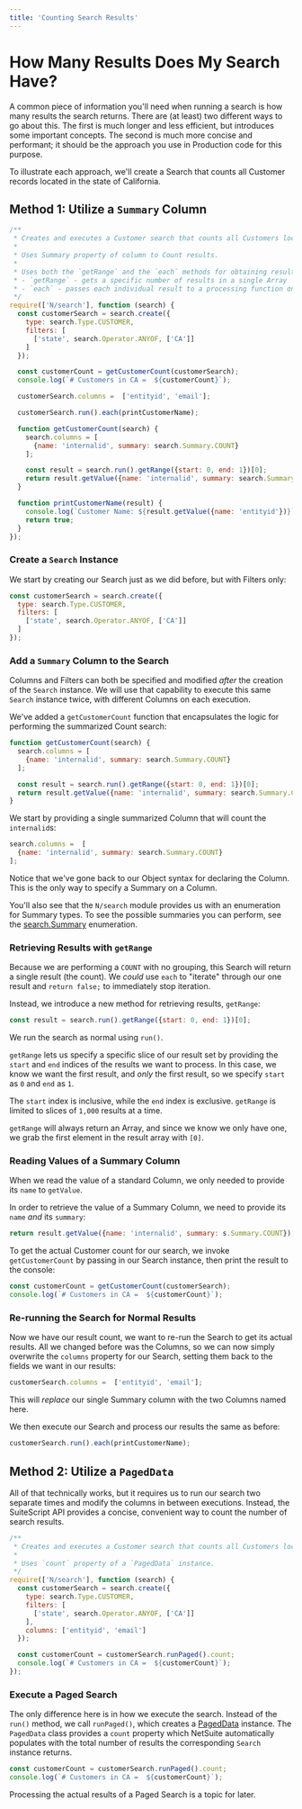 ```yaml
---
title: 'Counting Search Results'
---
```


# How Many Results Does My Search Have?

A common piece of information you'll need when running a search is how many results the search returns. There are (at
least) two different ways to go about this. The first is much longer and less efficient, but introduces some 
important concepts. The second is much more concise and performant; it should be the approach you use in Production 
code for this purpose.

To illustrate each approach, we'll create a Search that counts all Customer records located in the state of California.

## Method 1: Utilize a `Summary` Column

```javascript
/**
 * Creates and executes a Customer search that counts all Customers located within California.
 *
 * Uses Summary property of column to Count results.
 *
 * Uses both the `getRange` and the `each` methods for obtaining results:
 * - `getRange` - gets a specific number of results in a single Array
 * - `each` - passes each individual result to a processing function one at a time
 */
require(['N/search'], function (search) {
  const customerSearch = search.create({
    type: search.Type.CUSTOMER,
    filters: [
      ['state', search.Operator.ANYOF, ['CA']]
    ]
  });

  const customerCount = getCustomerCount(customerSearch);
  console.log(`# Customers in CA =  ${customerCount}`);

  customerSearch.columns =  ['entityid', 'email'];

  customerSearch.run().each(printCustomerName);

  function getCustomerCount(search) {
    search.columns = [
      {name: 'internalid', summary: search.Summary.COUNT}
    ];

    const result = search.run().getRange({start: 0, end: 1})[0];
    return result.getValue({name: 'internalid', summary: search.Summary.COUNT});
  }

  function printCustomerName(result) {
    console.log(`Customer Name: ${result.getValue({name: 'entityid'})}`);
    return true;
  }
});
```

### Create a `Search` Instance

We start by creating our Search just as we did before, but with Filters only:

```javascript
const customerSearch = search.create({
  type: search.Type.CUSTOMER,
  filters: [
    ['state', search.Operator.ANYOF, ['CA']]
  ]
});
```

### Add a `Summary` Column to the Search

Columns and Filters can both be specified and modified *after* the creation of the `Search` instance. We will use that 
capability to execute this same `Search` instance twice, with different Columns on each execution.

We've added a `getCustomerCount` function that encapsulates the logic for performing the summarized Count search:

```javascript
function getCustomerCount(search) {
  search.columns = [
    {name: 'internalid', summary: search.Summary.COUNT}
  ];

  const result = search.run().getRange({start: 0, end: 1})[0];
  return result.getValue({name: 'internalid', summary: search.Summary.COUNT});
}
```

We start by providing a single summarized Column that will count the `internalid`s:

```javascript
search.columns =  [
  {name: 'internalid', summary: search.Summary.COUNT}
];
```

Notice that we've gone back to our Object syntax for declaring the Column. This is the only way to specify a Summary 
on a Column.

You'll also see that the `N/search` module provides us with an enumeration for Summary types. To see the possible 
summaries you can perform, see the
[search.Summary](https://docs.oracle.com/en/cloud/saas/netsuite/ns-online-help/section_4345777923.html) enumeration.

### Retrieving Results with `getRange`

Because we are performing a `COUNT` with no grouping, this Search will return a single result (the
count). We *could* use `each` to "iterate" through our one result and `return false;` to immediately
stop iteration.

Instead, we introduce a new method for retrieving results, `getRange`:

```javascript
const result = search.run().getRange({start: 0, end: 1})[0];
```

We run the search as normal using `run()`.

`getRange` lets us specify a specific slice of our result set by providing the `start` and `end` indices of the 
results we want to process. In this case, we know we want the first result, and *only* the first result, so we 
specify `start` as `0` and `end` as `1`.

The `start` index is inclusive, while the `end` index is exclusive. `getRange` is limited to slices of `1,000` results 
at a time.

`getRange` will always return an Array, and since we know we only have one, we grab the first element in the result 
array with `[0]`.

### Reading Values of a Summary Column

When we read the value of a standard Column, we only needed to provide its `name` to `getValue`.

In order to retrieve the value of a Summary Column, we need to provide its `name` *and* its `summary`:

```javascript
return result.getValue({name: 'internalid', summary: s.Summary.COUNT});
```

To get the actual Customer count for our search, we invoke `getCustomerCount` by passing in our Search instance, 
then print the result to the console:

```javascript
const customerCount = getCustomerCount(customerSearch);
console.log(`# Customers in CA =  ${customerCount}`);
```

### Re-running the Search for Normal Results

Now we have our result count, we want to re-run the Search to get its actual results. All we changed before was the 
Columns, so we can now simply overwrite the `columns` property for our Search, setting them back to the fields we 
want in our results:

```javascript
customerSearch.columns =  ['entityid', 'email'];
```

This will *replace* our single Summary column with the two Columns named here.

We then execute our Search and process our results the same as before:

```javascript
customerSearch.run().each(printCustomerName);
```

## Method 2: Utilize a `PagedData`

All of that technically works, but it requires us to run our search two separate times and modify the columns in 
between executions. Instead, the SuiteScript API provides a concise, convenient way to count the number of search 
results.

```javascript
/**
 * Creates and executes a Customer search that counts all Customers located within California.
 *
 * Uses `count` property of a `PagedData` instance.
 */
require(['N/search'], function (search) {
  const customerSearch = search.create({
    type: search.Type.CUSTOMER,
    filters: [
      ['state', search.Operator.ANYOF, ['CA']]
    ],
    columns: ['entityid', 'email']
  });

  const customerCount = customerSearch.runPaged().count;
  console.log(`# Customers in CA =  ${customerCount}`);
});
```

### Execute a Paged Search

The only difference here is in how we execute the search. Instead of the `run()` method, we call `runPaged()`, which
creates a [PagedData](https://docs.oracle.com/en/cloud/saas/netsuite/ns-online-help/section_4486558900.html) 
instance. The `PagedData` class provides a `count` property which NetSuite automatically populates with the total number of
results the corresponding `Search` instance returns.

```javascript
const customerCount = customerSearch.runPaged().count;
console.log(`# Customers in CA =  ${customerCount}`);
```

Processing the actual results of a Paged Search is a topic for later.
